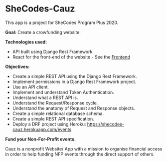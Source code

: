 # SheCodes-Cauz

This app is a project for SheCodes Program Plus 2020.

**Goal:** Create a crowfunding website.

**Technologies used:**
* API built using Django Rest Framework
* React for the front-end of the website - See the [Frontend](https://github.com/MamzelNyf/SheCodes_Cauz-React)

**Objectives:** 
* Create a simple REST API using the Django Rest Framework.
* Implement permissions in a Django Rest Framework project.
* Use an API client.
* Implement and understand Token Authentication.
* Understand what a REST API is.
* Understand the Request/Response cycle.
* Understand the anatomy of Request and Response objects.
* Create a simple relational database schema.
* Create a simple REST API specification.
* Deploy a DRF project using Heroku: https://shecodes-cauz.herokuapp.com/events

**Fund your Non-For-Profit events.**

Cauz is a nonprofit Website/ App with a mission to organise financial access in order to help funding NFP events through the direct support of others.

